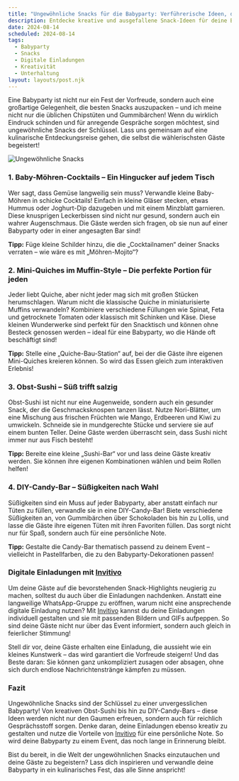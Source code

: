 ```yaml
---
title: "Ungewöhnliche Snacks für die Babyparty: Verführerische Ideen, die Gespräche anregen!"
description: Entdecke kreative und ausgefallene Snack-Ideen für deine Babyparty, die nicht nur lecker sind, sondern auch für Gesprächsstoff sorgen – inklusive Tipps für persönliche digitale Einladungen!
date: 2024-08-14
scheduled: 2024-08-14
tags:
  - Babyparty
  - Snacks
  - Digitale Einladungen
  - Kreativität
  - Unterhaltung
layout: layouts/post.njk
---
```


Eine Babyparty ist nicht nur ein Fest der Vorfreude, sondern auch eine großartige Gelegenheit, die besten Snacks auszupacken – und ich meine nicht nur die üblichen Chipstüten und Gummibärchen! Wenn du wirklich Eindruck schinden und für anregende Gespräche sorgen möchtest, sind ungewöhnliche Snacks der Schlüssel. Lass uns gemeinsam auf eine kulinarische Entdeckungsreise gehen, die selbst die wählerischsten Gäste begeistert!

![Ungewöhnliche Snacks](/img/unusual-snacks.webp)

### 1. **Baby-Möhren-Cocktails – Ein Hingucker auf jedem Tisch**

Wer sagt, dass Gemüse langweilig sein muss? Verwandle kleine Baby-Möhren in schicke Cocktails! Einfach in kleine Gläser stecken, etwas Hummus oder Joghurt-Dip dazugeben und mit einem Minzblatt garnieren. Diese knusprigen Leckerbissen sind nicht nur gesund, sondern auch ein wahrer Augenschmaus. Die Gäste werden sich fragen, ob sie nun auf einer Babyparty oder in einer angesagten Bar sind!

**Tipp:** Füge kleine Schilder hinzu, die die „Cocktailnamen“ deiner Snacks verraten – wie wäre es mit „Möhren-Mojito“?

### 2. **Mini-Quiches im Muffin-Style – Die perfekte Portion für jeden**

Jeder liebt Quiche, aber nicht jeder mag sich mit großen Stücken herumschlagen. Warum nicht die klassische Quiche in miniaturisierte Muffins verwandeln? Kombiniere verschiedene Füllungen wie Spinat, Feta und getrocknete Tomaten oder klassisch mit Schinken und Käse. Diese kleinen Wunderwerke sind perfekt für den Snacktisch und können ohne Besteck genossen werden – ideal für eine Babyparty, wo die Hände oft beschäftigt sind!

**Tipp:** Stelle eine „Quiche-Bau-Station“ auf, bei der die Gäste ihre eigenen Mini-Quiches kreieren können. So wird das Essen gleich zum interaktiven Erlebnis!

### 3. **Obst-Sushi – Süß trifft salzig**

Obst-Sushi ist nicht nur eine Augenweide, sondern auch ein gesunder Snack, der die Geschmacksknospen tanzen lässt. Nutze Nori-Blätter, um eine Mischung aus frischen Früchten wie Mango, Erdbeeren und Kiwi zu umwickeln. Schneide sie in mundgerechte Stücke und serviere sie auf einem bunten Teller. Deine Gäste werden überrascht sein, dass Sushi nicht immer nur aus Fisch besteht!

**Tipp:** Bereite eine kleine „Sushi-Bar“ vor und lass deine Gäste kreativ werden. Sie können ihre eigenen Kombinationen wählen und beim Rollen helfen!

### 4. **DIY-Candy-Bar – Süßigkeiten nach Wahl**

Süßigkeiten sind ein Muss auf jeder Babyparty, aber anstatt einfach nur Tüten zu füllen, verwandle sie in eine DIY-Candy-Bar! Biete verschiedene Süßigkeiten an, von Gummibärchen über Schokoladen bis hin zu Lollis, und lasse die Gäste ihre eigenen Tüten mit ihren Favoriten füllen. Das sorgt nicht nur für Spaß, sondern auch für eine persönliche Note.

**Tipp:** Gestalte die Candy-Bar thematisch passend zu deinem Event – vielleicht in Pastellfarben, die zu den Babyparty-Dekorationen passen!

### **Digitale Einladungen mit [Invitivo](https://invitivo.com/create)**

Um deine Gäste auf die bevorstehenden Snack-Highlights neugierig zu machen, solltest du auch über die Einladungen nachdenken. Anstatt eine langweilige WhatsApp-Gruppe zu eröffnen, warum nicht eine ansprechende digitale Einladung nutzen? Mit [Invitivo](https://invitivo.com/) kannst du deine Einladungen individuell gestalten und sie mit passenden Bildern und GIFs aufpeppen. So sind deine Gäste nicht nur über das Event informiert, sondern auch gleich in feierlicher Stimmung!

Stell dir vor, deine Gäste erhalten eine Einladung, die aussieht wie ein kleines Kunstwerk – das wird garantiert die Vorfreude steigern! Und das Beste daran: Sie können ganz unkompliziert zusagen oder absagen, ohne sich durch endlose Nachrichtenstränge kämpfen zu müssen.

### **Fazit**

Ungewöhnliche Snacks sind der Schlüssel zu einer unvergesslichen Babyparty! Von kreativen Obst-Sushi bis hin zu DIY-Candy-Bars – diese Ideen werden nicht nur den Gaumen erfreuen, sondern auch für reichlich Gesprächsstoff sorgen. Denke daran, deine Einladungen ebenso kreativ zu gestalten und nutze die Vorteile von [Invitivo](https://invitivo.com) für eine persönliche Note. So wird deine Babyparty zu einem Event, das noch lange in Erinnerung bleibt. 

Bist du bereit, in die Welt der ungewöhnlichen Snacks einzutauchen und deine Gäste zu begeistern? Lass dich inspirieren und verwandle deine Babyparty in ein kulinarisches Fest, das alle Sinne anspricht!
